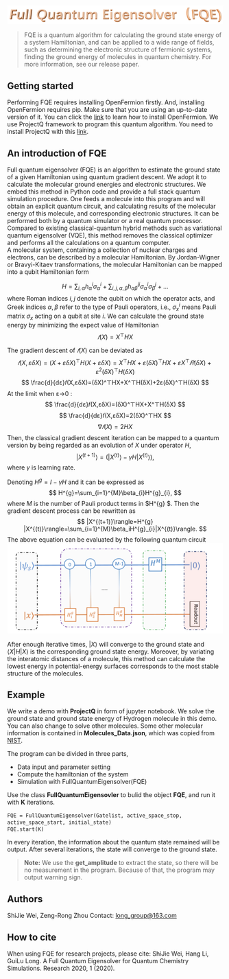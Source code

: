 

![logo](https://github.com/Long-group/FullQuantumEigensolver/blob/master/logo.PNG)
> FQE is a quantum algorithm for calculating the ground state energy of a system Hamiltonian, and can be applied to a wide range of fields, such as determining the electronic structure of  fermionic systems, finding the ground energy of  molecules  in quantum chemistry.  For more information, see our release paper.

## Getting started
Performing FQE requires installing OpenFermion firstly. And, installing OpenFermion requires pip. Make sure that you are using an up-to-date version of it. You can click the [link](https://github.com/quantumlib/OpenFermion) to learn how to install OpenFermion. We use ProjectQ framework to program this quantum algorithm. You need to install ProjectQ with this [link](http://projectq.ch/code-and-docs/).

## An introduction of FQE
Full quantum eigensolver (FQE) is an algorithm  to  estimate the ground state of a given Hamiltonian using  quantum gradient descent. We adopt it to calculate the molecular ground energies and electronic structures. We embed this method in Python code and provide a full stack quantum simulation procedure. One feeds a molecule into this program and will obtain an  explicit quantum circuit, and calculating results of the molecular energy of this molecule, and corresponding electronic structures. It can be performed both by  a quantum simulator or a real quantum processor. Compared to existing classical-quantum hybrid methods such as variational quantum eigensolver (VQE), this method removes the classical optimizer and performs all the calculations on a quantum computer.  
A molecular system, containing a collection of nuclear charges  and  electrons, can be described by a  molecular Hamiltonian. By Jordan-Wigner or Bravyi-Kitaev transformations, the molecular Hamiltonian can be mapped into a qubit Hamiltonian form

$$H=\sum_{i,\alpha}h_{\alpha}^i\sigma_{\alpha}^i+\sum_{i,j,\alpha,\beta}h_{\alpha\beta}^{ij}\sigma_{\alpha}^{i}\sigma_{\beta}^j+\dots$$
where Roman indices $i, j$ denote the qubit on which the operator acts, and Greek indices $\alpha, \beta$ refer to  the type of Pauli operators, i.e.,  $\sigma^i_{x}$ means Pauli matrix $\sigma_{x}$ acting on a  qubit at site $i$.
We can calculate the ground state energy by minimizing the expect value of Hamiltonian
$$ 𝑓(X)=X^⊤HX $$

The gradient descent of $𝑓(X)$ can be deviated  as
$$ 𝑓(X,εδX)=(X+εδX)^⊤H(X+εδX)
=X^⊤HX+ε(δX)^⊤HX+εX^⊤𝑅(δX)+ε^2(δX)^⊤H(δX) $$
$$ \frac{d}{dε}𝑓(X,εδX)=(δX)^⊤HX+X^⊤H(δX)+2ε(δX)^⊤H(δX) $$
At the limit when ε->0 :
$$ \frac{d}{dε}𝑓(X,εδX)=(δX)^⊤HX+X^⊤H(δX) $$
$$ \frac{d}{dε}𝑓(X,εδX)=2(δX)^⊤HX $$
$$ ∇𝑓(X)=2HX $$
Then, the classical gradient descent iteration  can be mapped to a quantum version by  being regarded as an evolution of $X$ under operator $H$,
$$
|X^{(t+1)}\rangle= \left ( |X^{(t)}\rangle -\gamma H |X^{(t)}\rangle \right),
$$ 
where $\gamma$ is learning rate.

Denoting  $H^{g}=I-\gamma H$ and it can be expressed as 
$$
    H^{g}=\sum_{i=1}^{M}\beta_{i}H^{g}_{i},   
$$
where  $M$ is the number of Pauli product terms  in  $H^{g} $. 
 Then the gradient descent process can be rewritten as 
$$
|X^{(t+1)}\rangle=H^{g} |X^{(t)}\rangle=\sum_{i=1}^{M}\beta_iH^{g}_{i}|X^{(t)}\rangle.
$$
The above equation can be evaluated by the following quantum circuit
![circuit](https://github.com/Long-group/FullQuantumEigensolver/blob/master/circuit.PNG)

After enough iterative times, $|X\rangle$ will converge to the ground state and $\langle X|H|X\rangle$ is the corresponding ground state energy.
 Moreover, by variating the interatomic distances of a molecule, this method can calculate the lowest energy in potential-energy surfaces corresponds to the most stable structure of the molecules.
 
## Example

We write a demo with **ProjectQ** in form of jupyter notebook. We solve the ground state and ground state energy of Hydrogen molecule in this demo. You can also change to solve other molecules. Some other molecular information is contained in **Molecules_Data.json**, which was copied from [NIST](https://cccbdb.nist.gov/justgeom.asp).

The program can be divided in three parts,

* Data input and parameter setting
* Compute the hamiltonian of the system
* Simulation with FullQuantumEigensolver(FQE)

Use the class **FullQuantumEigensovler** to bulid the object **FQE**, and run it with **K** iterations.

```
FQE = FullQuantumEigensolver(Gatelist, active_space_stop, active_space_start, initial_state)
FQE.start(K)   
```
In every iteration, the information about the quantum state remained will be output. After several iterations, the state will converge to the ground state. 
>**Note:** We use the **get_amplitude** to extract the state, so there will be no measurement in the program. Because of that, the program may output warning sign.


 
## Authors
ShiJie Wei, Zeng-Rong Zhou
Contact: long_group@163.com
## How to cite
When using FQE for research projects, please cite:
ShiJie Wei, Hang Li, GuiLu Long. A Full Quantum Eigensolver for Quantum Chemistry Simulations.  Research 2020, 1 (2020).




